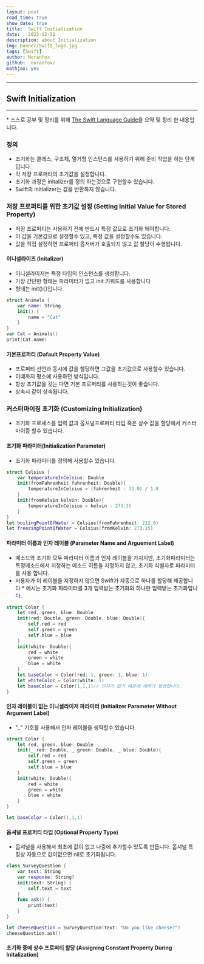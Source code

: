 ```yaml
---
layout: post
read_time: true
show_date: true
title:  Swift Initialization
date:   2022-12-31
description: about Initialization
img: banner/Swift_logo.jpg
tags: [Swift]
author: Noranfox
github:  noranfox/
mathjax: yes
---
```


---
## Swift Initialization
---
\* 스스로 공부 및 정리를 위해 [The Swift Language Guide](https://jusung.gitbook.io/the-swift-language-guide/)을 요약 및 정리 한 내용입니다. 

### 정의
   - 초기화는 클래스, 구조체, 열거형 인스턴스를 사용하기 위해 준비 작업을 하는 단계입니다.
   - 각 저장 프로퍼티의 초기값을 설정합니다.
   - 초기화 과정은 initalizer를 정의 하는것으로 구현할수 있습니다.
   - Swift의 initializer는 값을 반환하지 않습니다.

### 저장 프로퍼티를 위한 초기값 설정 (Setting Initial Value for Stored Property)
   - 저장 프로퍼티는 사용하기 전에 반드시 특정 값으로 초기화 돼야합니다.
   - 이 값을 기본값으로 설정할수 있고, 특정 값을 설정할수도 있습니다.
   - 값을 직접 설정하면 프로퍼티 옵저버가 호출되지 않고 값 할당이 수행됩니다.

#### 이니셜라이즈 (Initalizer)
   - 이니셜라이저는 특정 타입의 인스턴스를 생성합니다.
   - 가장 간단한 형태는 파라미터가 없고 init 키워드를 사용합니다
   - 형태는 init(){}입니다.

```swift
struct Animals {
    var name: String
    init() {
        name = "Cat"
    }
}
var Cat = Animals()
print(Cat.name)
```
#### 기본프로퍼티 (Dafault Property Value)
   - 프로퍼티 선언과 동시에 값을 할당하면 그값을 초기값으로 사용할수 있습니다.
   - 이떄까지 평소에 사용하던 방식입니다.
   - 항상 초기값을 갖는 다면 기본 프로퍼티를 사용하는것이 좋습니다.
   - 상속시 같이 상속됩니다.

### 커스터마이징 초기화 (Customizing Initialization)
   - 초기화 프로세스를 입력 값과 옵셔널프로퍼티 타입 혹은 상수 값을 할당해서 커스터마이증 할수 있습니다.

#### 초기화 파라미터(Initialization Parameter)
   - 초기화 파라미터를 정의해 사용할수 있습니다. 

```swift
struct Celsius {
    var temperatureInCelsius: Double
    init(fromFahrenheit fahrenheit: Double){
        temperatureInCelsius = (fahrenheit - 32.0) / 1.8
    }
    init(fromKelvin kelvin: Double){
        temperatureInCelsius = kelvin - 273.15
    }
}
let boilingPointOfWater = Celsius(fromFahrenheit: 212.0)
let freezingPointOfWater = Celsius(fromKelvin: 273.15)
```

#### 파라미터 이름과 인자 레이블 (Parameter Name and Arguement Label)
   - 메소드와 초기화 모두 파라미터 이름과 인자 레이블을 가지지만, 초기화파라미터는 특정메소드에서 지정하는 메소드 이름을 지정하지 않고, 초기화 식별자로 파라미터를 사용 합니다.
   - 사용자가 이 레이블을 지정하지 않으면 Swift가 자동으로 하나를 할당해 제공합니다
  \* 예시는 초기화 파라미터를 3개 입력받는 초기화와 하나만 입력받는 초기화입니다.

```swift
struct Color {
    let red, green, blue: Double
    init(red: Double, green: Double, blue: Double){
        self.red = red
        self.green = green
        self.blue = blue
    }
    init(white: Double){
        red = white
        green = white
        blue = white
    }
    let baseColor = Color(red: 1, green: 1, blue: 1)
    let whiteColor = Color(white: 1)
    let baseColor = Color(1,1,1)// 인자가 없기 떄문에 에러가 발생합니다.
}
```

#### 인자 레이블이 없는 이니셜라이저 파라미터 (Initializer Parameter Without Argument Label)
   - "_" 기호를 사용해서 인자 레이블을 생략할수 있습니다.

```swift
struct Color {
    let red, green, blue: Double
    init(_ red: Double, _ green: Double, _ blue: Double){
        self.red = red
        self.green = green
        self.blue = blue
    }
    init(white: Double){
        red = white
        green = white
        blue = white
    }
}

let baseColor = Color(1,1,1)

```

#### 옵셔널 프로퍼티 타입 (Optional Property Type)
   - 옵셔널을 사용해서 최초에 값이 없고 나중에 추가할수 있도록 만듭니다. 옵셔널 특징상 자동으로 값이없으면 nil로 초기화됩니다.

```swift
class SurveyQuestion {
    var text: String
    var response: String?
    init(text: String) {
        self.text = text
    }
    func ask() {
        print(text)
    }
}

let cheeseQuestion = SurveyQuestion(text: "Do you like cheese?")
cheeseQuestion.ask()
```

#### 초기화 중에 상수 프로퍼티 할당 (Assigning Constant Property During Initalization)
